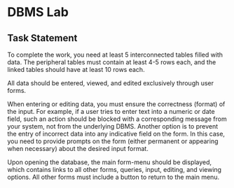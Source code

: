 # DBMS Lab

## Task Statement
To complete the work, you need at least 5 interconnected tables filled with data. The peripheral tables must contain at least 4-5 rows each, and the linked tables should have at least 10 rows each.

All data should be entered, viewed, and edited exclusively through user forms.

When entering or editing data, you must ensure the correctness (format) of the input. For example, if a user tries to enter text into a numeric or date field, such an action should be blocked with a corresponding message from your system, not from the underlying DBMS. Another option is to prevent the entry of incorrect data into any indicative field on the form. In this case, you need to provide prompts on the form (either permanent or appearing when necessary) about the desired input format.

Upon opening the database, the main form-menu should be displayed, which contains links to all other forms, queries, input, editing, and viewing options. All other forms must include a button to return to the main menu.